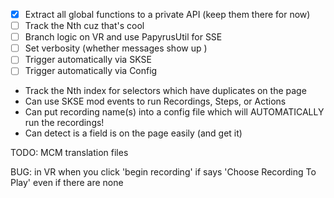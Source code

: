 - [x] Extract all global functions to a private API (keep them there for now)
- [ ] Track the Nth cuz that's cool
- [ ] Branch logic on VR and use PapyrusUtil for SSE
- [ ] Set verbosity (whether messages show up )
- [ ] Trigger automatically via SKSE
- [ ] Trigger automatically via Config

- Track the Nth index for selectors which have duplicates on the page
- Can use SKSE mod events to run Recordings, Steps, or Actions
- Can put recording name(s) into a config file which will AUTOMATICALLY run the recordings!
- Can detect is a field is on the page easily (and get it)

TODO: MCM translation files

BUG: in VR when you click 'begin recording' if says 'Choose Recording To Play' even if there are none